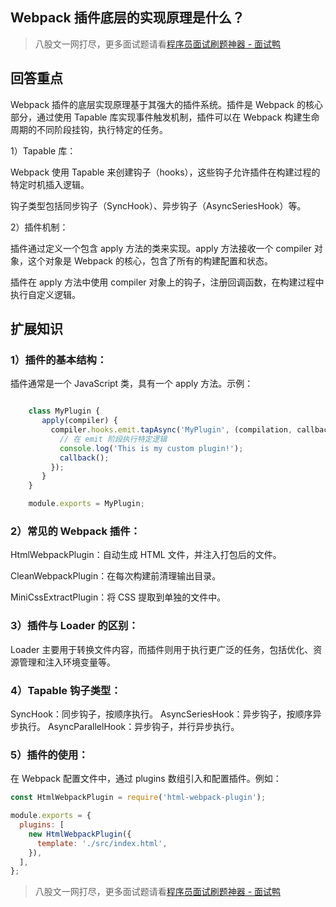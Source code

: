## Webpack 插件底层的实现原理是什么？
> 八股文一网打尽，更多面试题请看[程序员面试刷题神器 - 面试鸭](https://www.mianshiya.com/)

## 回答重点

Webpack 插件的底层实现原理基于其强大的插件系统。插件是 Webpack 的核心部分，通过使用 Tapable 库实现事件触发机制，插件可以在 Webpack 构建生命周期的不同阶段挂钩，执行特定的任务。

1）Tapable 库：

Webpack 使用 Tapable 来创建钩子（hooks），这些钩子允许插件在构建过程的特定时机插入逻辑。

钩子类型包括同步钩子（SyncHook）、异步钩子（AsyncSeriesHook）等。

2）插件机制：

插件通过定义一个包含 apply 方法的类来实现。apply 方法接收一个 compiler 对象，这个对象是 Webpack 的核心，包含了所有的构建配置和状态。

插件在 apply 方法中使用 compiler 对象上的钩子，注册回调函数，在构建过程中执行自定义逻辑。

## 扩展知识

### 1）插件的基本结构：

插件通常是一个 JavaScript 类，具有一个 apply 方法。示例：

```javascript

    class MyPlugin {
       apply(compiler) {
         compiler.hooks.emit.tapAsync('MyPlugin', (compilation, callback) => {
           // 在 emit 阶段执行特定逻辑
           console.log('This is my custom plugin!');
           callback();
         });
       }
    }

    module.exports = MyPlugin;
```

### 2）常见的 Webpack 插件：

HtmlWebpackPlugin：自动生成 HTML 文件，并注入打包后的文件。

CleanWebpackPlugin：在每次构建前清理输出目录。

MiniCssExtractPlugin：将 CSS 提取到单独的文件中。

### 3）插件与 Loader 的区别：

Loader 主要用于转换文件内容，而插件则用于执行更广泛的任务，包括优化、资源管理和注入环境变量等。

### 4）Tapable 钩子类型：

SyncHook：同步钩子，按顺序执行。
AsyncSeriesHook：异步钩子，按顺序异步执行。
AsyncParallelHook：异步钩子，并行异步执行。

### 5）插件的使用：

在 Webpack 配置文件中，通过 plugins 数组引入和配置插件。例如：

 ```javascript
 const HtmlWebpackPlugin = require('html-webpack-plugin');

 module.exports = {
   plugins: [
     new HtmlWebpackPlugin({
       template: './src/index.html',
     }),
   ],
 };
 ```




> 八股文一网打尽，更多面试题请看[程序员面试刷题神器 - 面试鸭](https://www.mianshiya.com/)